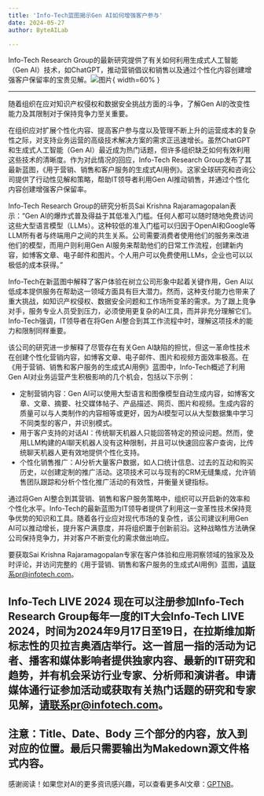 ```yaml
---
title: 'Info-Tech蓝图揭示Gen AI如何增强客户参与'
date: 2024-05-27
author: ByteAILab

---
```


Info-Tech Research Group的最新研究提供了有关如何利用生成式人工智能（Gen AI）技术，如ChatGPT，推动营销倡议和销售以及通过个性化内容创建增强客户保留率的宝贵见解。![图片](https://ai-techpark.com/wp-content/uploads/2024/05/Info-Tech-960x540.jpg){ width=60% }

---
随着组织在应对知识产权侵权和数据安全挑战方面的斗争，了解Gen AI的改变性能力及其限制对于保持竞争力至关重要。

在组织应对扩展个性化内容、提高客户参与度以及管理不断上升的运营成本的复杂性之际，对支持业务运营的高级技术解决方案的需求正迅速增长。虽然ChatGPT和生成式人工智能（Gen AI）最近成为热门话题，但许多组织缺乏如何有效利用这些技术的清晰度。作为对此情况的回应，Info-Tech Research Group发布了其最新蓝图，《用于营销、销售和客户服务的生成式AI用例》。这家全球研究和咨询公司提供了行动性见解和策略，帮助IT领导者利用Gen AI推动销售，并通过个性化内容创建增强客户保留率。

Info-Tech Research Group的研究分析员Sai Krishna Rajaramagopalan表示：“Gen AI的爆炸式普及得益于其低准入门槛。任何人都可以随时随地免费访问这些大型语言模型（LLMs）。这种较低的准入门槛可以归因于OpenAI和Google等LLM所有者与终端用户之间的共生关系。公司需要消费者使用他们的服务来改进他们的模型，而用户则利用Gen AI服务来帮助他们的日常工作流程，创建新内容，如博客文章、电子邮件和图片。个人用户可以免费使用LLMs，企业也可以以极低的成本获得。”

Info-Tech在新蓝图中解释了客户体验在树立公司形象中起着关键作用，Gen AI以低成本提供服务在帮助这一领域方面具有巨大潜力。然而，这种支付能力也带来了重大挑战，如知识产权侵权、数据安全问题和工作场所变革的需求。为了跟上竞争对手，服务专业人员受到压力，必须使用更复杂的AI工具，而并非充分理解它们。Info-Tech强调，IT领导者在将Gen AI整合到其工作流程中时，理解这项技术的能力和限制同样重要。

该公司的研究进一步解释了尽管存在有关Gen AI缺陷的担忧，但这一革命性技术在创建个性化营销内容，如博客文章、电子邮件、图片和视频方面效率极高。在《用于营销、销售和客户服务的生成式AI用例》蓝图中，Info-Tech概述了利用Gen AI对业务运营产生积极影响的几个机会，包括以下示例：

- 定制营销内容：Gen AI可以使用大型语言和图像模型自动生成内容，如博客文章、文章、摘要、社交媒体帖子、产品描述、网页、图片和视频。生成内容的质量可以与人类制作的内容相等或更好，因为AI模型可以从大型数据集中学习不同类型的客户，并识别模式。
- 用于客户支持的对话AI：传统聊天机器人只能回答特定的预设问题。然而，使用LLM构建的AI聊天机器人没有这种限制，并且可以快速回应客户查询，比传统聊天机器人更有效地提供个性化支持。
- 个性化销售推广：AI分析大量客户数据，如人口统计信息、过去的互动和购买历史，以创建定制的推广活动。这项技术可以与现有的CRM无缝集成，允许销售团队跟踪和分析个性化推广活动的有效性，并衡量关键指标。

通过将Gen AI整合到其营销、销售和客户服务策略中，组织可以开启新的效率和个性化水平。Info-Tech的最新蓝图为IT领导者提供了利用这一变革性技术保持竞争优势的知识和工具。随着各行业应对现代市场的复杂性，该公司建议利用Gen AI可以推动增长，提升客户满意度，并将组织置于创新前沿。这种战略性方法确保公司保持竞争力，并对客户不断变化的需求做出响应。

要获取Sai Krishna Rajaramagopalan专家在客户体验和应用洞察领域的独家及及时评论，并访问完整的《用于营销、销售和客户服务的生成式AI用例》蓝图，请联系pr@infotech.com。

Info-Tech LIVE 2024
现在可以注册参加Info-Tech Research Group每年一度的IT大会Info-Tech LIVE 2024，时间为2024年9月17日至19日，在拉斯维加斯标志性的贝拉吉奥酒店举行。这一首屈一指的活动为记者、播客和媒体影响者提供独家内容、最新的IT研究和趋势，并有机会采访行业专家、分析师和演讲者。申请媒体通行证参加活动或获取有关热门话题的研究和专家见解，请联系pr@infotech.com。
---

注意：Title、Date、Body 三个部分的内容，放入到对应的位置。最后只需要输出为Makedown源文件格式内容。
---
感谢阅读！如果您对AI的更多资讯感兴趣，可以查看更多AI文章：[GPTNB](https://gptnb.com)。